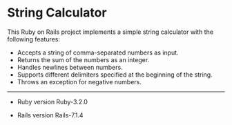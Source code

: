 # String Calculator

This Ruby on Rails project implements a simple string calculator with the following features:

* Accepts a string of comma-separated numbers as input.
* Returns the sum of the numbers as an integer.
* Handles newlines between numbers.
* Supports different delimiters specified at the beginning of the string.
* Throws an exception for negative numbers.
---------------------------------------------------------------
* Ruby version
  Ruby-3.2.0

* Rails version
  Rails-7.1.4
